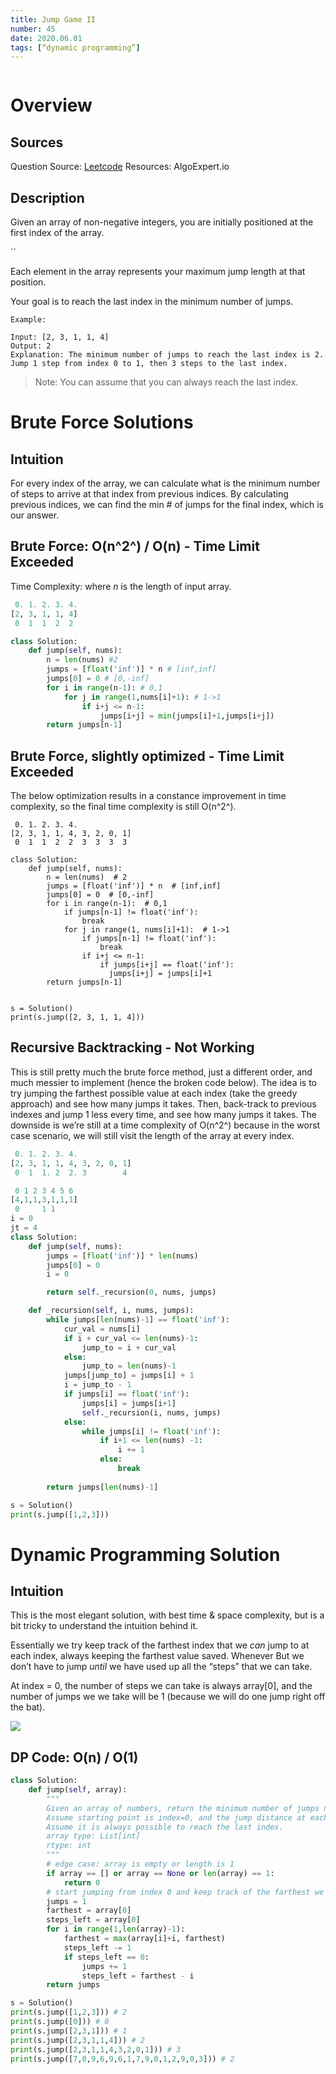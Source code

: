 ```yaml
---
title: Jump Game II
number: 45
date: 2020.06.01
tags: [“dynamic programming”]
---
```


```toc

```

# Overview
## Sources
Question Source: [Leetcode](https://leetcode.com/problems/jump-game-ii)
Resources: AlgoExpert.io

## Description
Given an array of non-negative integers, you are initially positioned at the first index of the array.

``

Each element in the array represents your maximum jump length at that position.

Your goal is to reach the last index in the minimum number of jumps.

```
Example:

Input: [2, 3, 1, 1, 4]
Output: 2
Explanation: The minimum number of jumps to reach the last index is 2.
Jump 1 step from index 0 to 1, then 3 steps to the last index.
```

> Note: You can assume that you can always reach the last index.  


# Brute Force Solutions
## Intuition
For every index of the array, we can calculate what is the minimum number of steps to arrive at that index from previous indices. By calculating previous indices, we can find the min # of jumps for the final index, which is our answer.

## Brute Force: O(n^2^) / O(n) - Time Limit Exceeded
Time Complexity: where *n* is the length of input array.

```py
 0. 1. 2. 3. 4. 
[2, 3, 1, 1, 4]
 0  1  1  2  2

class Solution:
    def jump(self, nums):
        n = len(nums) #2
        jumps = [float('inf')] * n # [inf,inf]
        jumps[0] = 0 # [0,-inf]
        for i in range(n-1): # 0,1
            for j in range(1,nums[i]+1): # 1->1
                if i+j <= n-1:
	                jumps[i+j] = min(jumps[i]+1,jumps[i+j])
        return jumps[n-1]
```

## Brute Force, slightly optimized - Time Limit Exceeded
The below optimization results in a constance improvement in time complexity, so the final time complexity is still O(n^2^).

```
 0. 1. 2. 3. 4. 
[2, 3, 1, 1, 4, 3, 2, 0, 1]
 0  1  1  2  2  3  3  3  3

class Solution:
    def jump(self, nums):
        n = len(nums)  # 2
        jumps = [float('inf')] * n  # [inf,inf]
        jumps[0] = 0  # [0,-inf]
        for i in range(n-1):  # 0,1
            if jumps[n-1] != float('inf'):
                break
            for j in range(1, nums[i]+1):  # 1->1
                if jumps[n-1] != float('inf'):
                    break
                if i+j <= n-1:
                    if jumps[i+j] == float('inf'):
                      jumps[i+j] = jumps[i]+1
        return jumps[n-1]


s = Solution()
print(s.jump([2, 3, 1, 1, 4]))

```

## Recursive Backtracking - Not Working
This is still pretty much the brute force method, just a different order, and much messier to implement (hence the broken code below).
The idea is to try jumping the farthest possible value at each index (take the greedy approach) and see how many jumps it takes. Then, back-track to previous indexes and jump 1 less every time, and see how many jumps it takes. The downside is we’re still at a time complexity of O(n^2^)  because in the worst case scenario, we will still visit the length of the array at every index.

```py
 0. 1. 2. 3. 4. 
[2, 3, 1, 1, 4, 3, 2, 0, 1]
 0  1  1. 2  2. 3        4 

 0 1 2 3 4 5 6
[4,1,1,3,1,1,1]
 0     1 1 
i = 0
jt = 4
class Solution:
    def jump(self, nums):
        jumps = [float('inf')] * len(nums)
        jumps[0] = 0
        i = 0

        return self._recursion(0, nums, jumps)

    def _recursion(self, i, nums, jumps):
        while jumps[len(nums)-1] == float('inf'):
            cur_val = nums[i]
            if i + cur_val <= len(nums)-1:
                jump_to = i + cur_val
            else:
                jump_to = len(nums)-1
            jumps[jump_to] = jumps[i] + 1
            i = jump_to - 1
            if jumps[i] == float('inf'):
                jumps[i] = jumps[i+1]
                self._recursion(i, nums, jumps)
            else:
                while jumps[i] != float('inf'):
                    if i+1 <= len(nums) -1:
                        i += 1
                    else:
                        break
            
        return jumps[len(nums)-1]

s = Solution()
print(s.jump([1,2,3]))

```

# Dynamic Programming Solution
## Intuition
This is the most elegant solution, with best time & space complexity, but is a bit tricky to understand the intuition behind it.

Essentially we try keep track of the farthest index that we *can* jump to at each index, always keeping the farthest value saved. Whenever But we don’t have to jump _until_ we have used up all the “steps” that we can take. 

At index = 0, the number of steps we can take is always array[0], and the number of jumps we we take will be 1 (because we will do one jump right off the bat).

![](45_Jump_Game_II/45_jump_game.png)

## DP Code: O(n) / O(1)

```python
class Solution:
    def jump(self, array):
        """
        Given an array of numbers, return the minimum number of jumps needed to reach the last index.
        Assume starting point is index=0, and the jump distance at each index i is array[i].
        Assume it is always possible to reach the last index.
        array type: List[int]
        rtype: int
        """
        # edge case: array is empty or length is 1
        if array == [] or array == None or len(array) == 1:
            return 0
        # start jumping from index 0 and keep track of the farthest we've jumped
        jumps = 1
        farthest = array[0]
        steps_left = array[0]
        for i in range(1,len(array)-1):
            farthest = max(array[i]+i, farthest)
            steps_left -= 1
            if steps_left == 0:
                jumps += 1
                steps_left = farthest - i
        return jumps

s = Solution()
print(s.jump([1,2,3])) # 2
print(s.jump([0])) # 0
print(s.jump([2,3,1])) # 1
print(s.jump([2,3,1,1,4])) # 2
print(s.jump([2,3,1,1,4,3,2,0,1])) # 3
print(s.jump([7,0,9,6,9,6,1,7,9,0,1,2,9,0,3])) # 2
```
